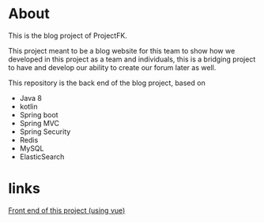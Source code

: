 # About
This is the blog project of ProjectFK.

This project meant to be a blog website for this team to show how we developed in this project as a team and individuals,
this is a bridging project to have and develop our ability to create our forum later as well.

This repository is the back end of the blog project, based on
- Java 8
- kotlin
- Spring boot
- Spring MVC
- Spring Security
- Redis
- MySQL
- ElasticSearch

# links
[Front end of this project (using vue)](https://github.com/ProjectFK/Blog-Frontend)